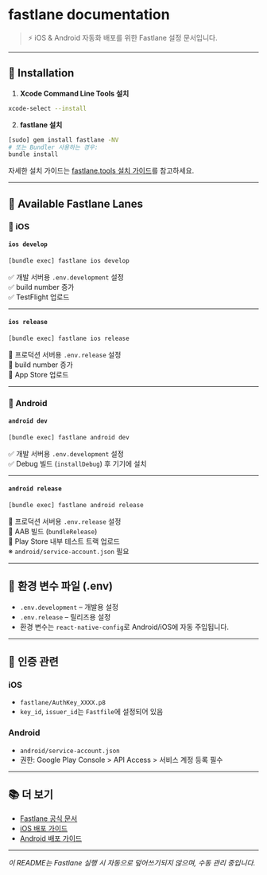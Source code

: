 # fastlane documentation

> ⚡️ iOS & Android 자동화 배포를 위한 Fastlane 설정 문서입니다.

---

## 🔧 Installation

1. **Xcode Command Line Tools 설치**
```sh
xcode-select --install
```

2. **fastlane 설치**
```sh
[sudo] gem install fastlane -NV
# 또는 Bundler 사용하는 경우:
bundle install
```

자세한 설치 가이드는 [fastlane.tools 설치 가이드](https://docs.fastlane.tools/#installing-fastlane)를 참고하세요.

---

## 🚀 Available Fastlane Lanes

### 📱 iOS

#### `ios develop`

```sh
[bundle exec] fastlane ios develop
```

✅ 개발 서버용 `.env.development` 설정  
✅ build number 증가  
✅ TestFlight 업로드

---

#### `ios release`

```sh
[bundle exec] fastlane ios release
```

🚀 프로덕션 서버용 `.env.release` 설정  
🚀 build number 증가  
🚀 App Store 업로드

---

### 🤖 Android

#### `android dev`

```sh
[bundle exec] fastlane android dev
```

✅ 개발 서버용 `.env.development` 설정  
✅ Debug 빌드 (`installDebug`) 후 기기에 설치

---

#### `android release`

```sh
[bundle exec] fastlane android release
```

🚀 프로덕션 서버용 `.env.release` 설정  
🚀 AAB 빌드 (`bundleRelease`)  
🚀 Play Store 내부 테스트 트랙 업로드  
※ `android/service-account.json` 필요

---

## 📁 환경 변수 파일 (.env)

- `.env.development` – 개발용 설정
- `.env.release` – 릴리즈용 설정
- 환경 변수는 `react-native-config`로 Android/iOS에 자동 주입됩니다.

---

## 🔐 인증 관련

### iOS
- `fastlane/AuthKey_XXXX.p8`  
- `key_id`, `issuer_id`는 `Fastfile`에 설정되어 있음

### Android
- `android/service-account.json`  
- 권한: Google Play Console > API Access > 서비스 계정 등록 필수

---

## 📚 더 보기

- [Fastlane 공식 문서](https://docs.fastlane.tools)
- [iOS 배포 가이드](https://docs.fastlane.tools/getting-started/ios/setup/)
- [Android 배포 가이드](https://docs.fastlane.tools/getting-started/android/setup/)

---

_이 README는 Fastlane 실행 시 자동으로 덮어쓰기되지 않으며, 수동 관리 중입니다._
